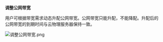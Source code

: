 **调整公网带宽**

用户可根据带宽需求动态升配公网带宽。公网带宽只能升配，不能降配。升配后的公网带宽的到期时间与云物理服务器保持一致。

![调整公网带宽.png](https://img1.jcloudcs.com/cms/b52f8ade-8705-4ed0-b9ae-c009223c2ce220180625154530.png)